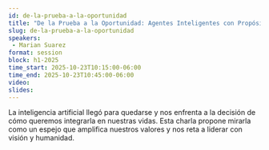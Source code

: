 ```yaml
---
id: de-la-prueba-a-la-oportunidad
title: "De la Prueba a la Oportunidad: Agentes Inteligentes con Propósito"
slug: de-la-prueba-a-la-oportunidad
speakers:
 - Marian Suarez
format: session
block: h1-2025
time_start: 2025-10-23T10:15:00-06:00
time_end: 2025-10-23T10:45:00-06:00
video:
slides:
---
```


La inteligencia artificial llegó para quedarse y nos enfrenta a la decisión de cómo queremos integrarla en nuestras vidas. Esta charla propone mirarla como un espejo que amplifica nuestros valores y nos reta a liderar con visión y humanidad.